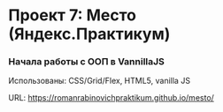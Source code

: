 # Проект 7: Место (Яндекс.Практикум)

### Начала работы с ООП в VannillaJS

Использованы: CSS/Grid/Flex, HTML5, vanilla JS

URL: https://romanrabinovichpraktikum.github.io/mesto/